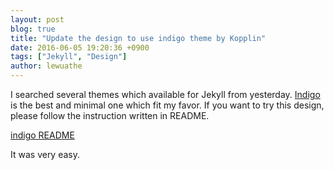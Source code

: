 ```yaml
---
layout: post
blog: true
title: "Update the design to use indigo theme by Kopplin"
date: 2016-06-05 19:20:36 +0900
tags: ["Jekyll", "Design"]
author: lewuathe
---
```


I searched several themes which available for Jekyll from yesterday. [Indigo](https://github.com/sergiokopplin/indigo) is the best and minimal one which fit my favor. If you want to try this design, please follow the instruction written in README.

[indigo README](https://github.com/sergiokopplin/indigo/blob/gh-pages/README.md)

It was very easy.
